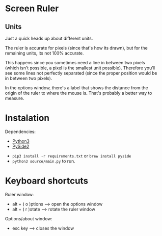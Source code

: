 # Screen Ruler #


## Units ##


Just a quick heads up about different units.

The ruler is accurate for pixels (since that's how its drawn), but for the remaining units, its not 100% accurate.

This happens since you sometimes need a line in between two pixels (which isn't possible, a pixel is the smallest unit possible). Therefore you'll see some lines not perfectly separated (since the proper position would be in between two pixels).


In the options window, there's a label that shows the distance from the origin of the ruler to where the mouse is. That's probably a better way to measure.


# Instalation #

Dependencies:

* [Python3](http://python.org)
* [PySide2](https://wiki.qt.io/Qt_for_Python)

- `pip3 install -r requirements.txt` or `brew install pyside`
- `python3 source/main.py` to run.


# Keyboard shortcuts #

Ruler window:

* alt + ( o )ptions --> open the options window
* alt + ( r )otate  --> rotate the ruler window


Options/about window:

* esc key --> closes the window
